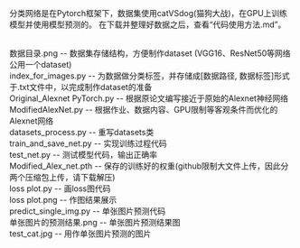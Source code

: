 分类网络是在Pytorch框架下，数据集使用catVSdog(猫狗大战)，在GPU上训练模型并使用模型预测的。 在下载并整理好数据之后，查看“代码使用方法.md”。

<br>数据目录.png -- 数据集存储结构，方便制作dataset (VGG16、ResNet50等网络公用一个dataset)
<br>index_for_images.py -- 为数据做分类标签，并存储成[数据路径, 数据标签]形式于.txt文件中，以完成制作dataset的准备
<br>Original_Alexnet PyTorch.py -- 根据原论文编写接近于原始的Alexnet神经网络
<br>ModifiedAlexNet.py -- 根据作业、数据内容、GPU限制等客观条件而优化的Alexnet网络
<br>datasets_process.py -- 重写datasets类
<br>train_and_save_net.py -- 实现训练过程代码
<br>test_net.py -- 测试模型代码，输出正确率
<br>Modified_Alex_net.pth -- 保存的训练好的权重(github限制大文件上传，因此分两个压缩包上传，请下载解压)
<br>loss plot.py -- 画loss图代码
<br>loss plot.png -- 作图结果展示
<br>predict_single_img.py -- 单张图片预测代码
<br>单张图片的预测结果.png -- 单张图片预测结果图
<br>test_cat.jpg -- 用作单张图片预测的图片
